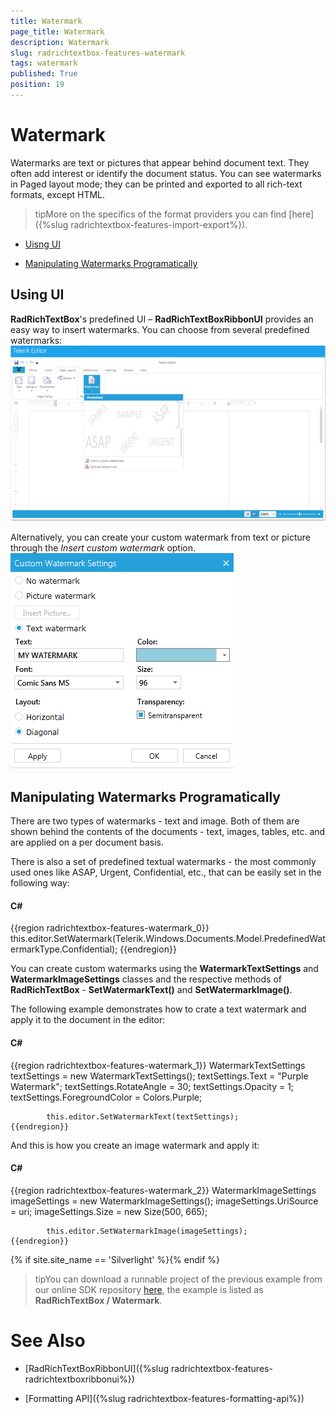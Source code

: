 ```yaml
---
title: Watermark
page_title: Watermark
description: Watermark
slug: radrichtextbox-features-watermark
tags: watermark
published: True
position: 19
---
```


# Watermark



Watermarks are text or pictures that appear behind document text. They often add interest or identify the document status. You can see watermarks
        in Paged layout mode; they can be printed and exported to all rich-text formats, except HTML.
      

>tipMore on the specifics of the format providers you can find [here]({%slug radrichtextbox-features-import-export%}).
        

* [Uisng UI](#using-ui)

* [Manipulating Watermarks Programatically](#manipulating-watermarks-programatically)

## Using UI

__RadRichTextBox__'s predefined UI – __RadRichTextBoxRibbonUI__ provides an easy way to insert watermarks.
          You can choose from several predefined watermarks:
        ![Rad Rich Text Box Features Watermark 01](images/RadRichTextBox_Features_Watermark_01.png)

Alternatively, you can create your custom watermark from text or picture through the *Insert custom watermark* option.
        ![Rad Rich Text Box Features Watermark 02](images/RadRichTextBox_Features_Watermark_02.png)

## Manipulating Watermarks Programatically

There are two types of watermarks - text and image. Both of them are shown behind the contents of the documents - text, images, tables, etc. and are applied on a per document basis.

There is also a set of predefined textual watermarks - the most commonly used ones like ASAP, Urgent, Confidential, etc., that can be easily set in the following way:

#### __C#__

{{region radrichtextbox-features-watermark_0}}
			this.editor.SetWatermark(Telerik.Windows.Documents.Model.PredefinedWatermarkType.Confidential);
	{{endregion}}



You can create custom watermarks using the __WatermarkTextSettings__ and __WatermarkImageSettings__
          classes and the respective methods of __RadRichTextBox__ - __SetWatermarkText()__ and
          __SetWatermarkImage()__.
        

The following example demonstrates how to crate a text watermark and apply it to the document in the editor:

#### __C#__

{{region radrichtextbox-features-watermark_1}}
			WatermarkTextSettings textSettings = new WatermarkTextSettings();
			textSettings.Text = "Purple Watermark";
			textSettings.RotateAngle = 30;
			textSettings.Opacity = 1;
			textSettings.ForegroundColor = Colors.Purple;
	
			this.editor.SetWatermarkText(textSettings);
	{{endregion}}



And this is how you create an image watermark and apply it:

#### __C#__

{{region radrichtextbox-features-watermark_2}}
			WatermarkImageSettings imageSettings = new WatermarkImageSettings();
			imageSettings.UriSource = uri; 
			imageSettings.Size = new Size(500, 665);
	
			this.editor.SetWatermarkImage(imageSettings);
	{{endregion}}

{% if site.site_name == 'Silverlight' %}{% endif %}

>tipYou can download a runnable project of the previous example from our online SDK repository
            [here](https://github.com/telerik/xaml-sdk), the example is listed as __RadRichTextBox / Watermark__.
          

# See Also

 * [RadRichTextBoxRibbonUI]({%slug radrichtextbox-features-radrichtextboxribbonui%})

 * [Formatting API]({%slug radrichtextbox-features-formatting-api%})
